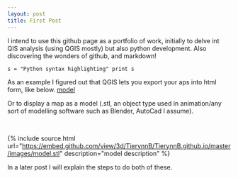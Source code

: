 ```yaml
---
layout: post
title: First Post
---
```


I intend to use this github page as a portfolio of work, initially to delve int QIS analysis (using QGIS mostly) but also python development. Also discovering the wonders of github, and markdown!
<!-- more -->
`
s = "Python syntax highlighting"
print s
`
<!-- more -->
As an example I figured out that QGIS lets you export your aps into html form, like below. 
[model](https://rawgit.com/TierynnB/TierynnB.github.io/master/mapModels/3dModelOutput.html)

Or to display a map as a model (.stl, an object type used in animation/any sort of modelling software such as Blender, AutoCad I assume).

</br>

{% include source.html url="https://embed.github.com/view/3d/TierynnB/TierynnB.github.io/master/images/model.stl" description="model description" %}

In a later post I will explain the steps to do both of these.
